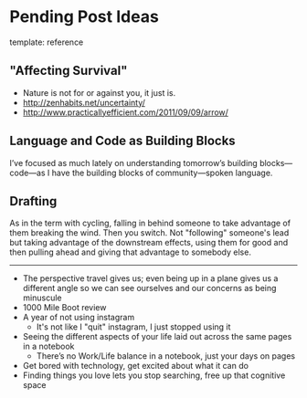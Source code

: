Pending Post Ideas
=========
template: reference

## "Affecting Survival"

  * Nature is not for or against you, it just is.
  * http://zenhabits.net/uncertainty/
  * http://www.practicallyefficient.com/2011/09/09/arrow/

## Language and Code as Building Blocks

I’ve focused as much lately on understanding tomorrow’s building blocks—code—as I have the building blocks of community—spoken language.

## Drafting

As in the term with cycling, falling in behind someone to take advantage of them breaking the wind. Then you switch. Not "following" someone's lead but taking advantage of the downstream effects, using them for good and then pulling ahead and giving that advantage to somebody else.


***

* The perspective travel gives us; even being up in a plane gives us a different angle so we can see ourselves and our concerns as being minuscule
* 1000 Mile Boot review
* A year of not using instagram
  * It's not like I "quit" instagram, I just stopped using it
* Seeing the different aspects of your life laid out across the same pages in a notebook
  * There’s no Work/Life balance in a notebook, just your days on pages
* Get bored with technology, get excited about what it can do
* Finding things you love lets you stop searching, free up that cognitive space